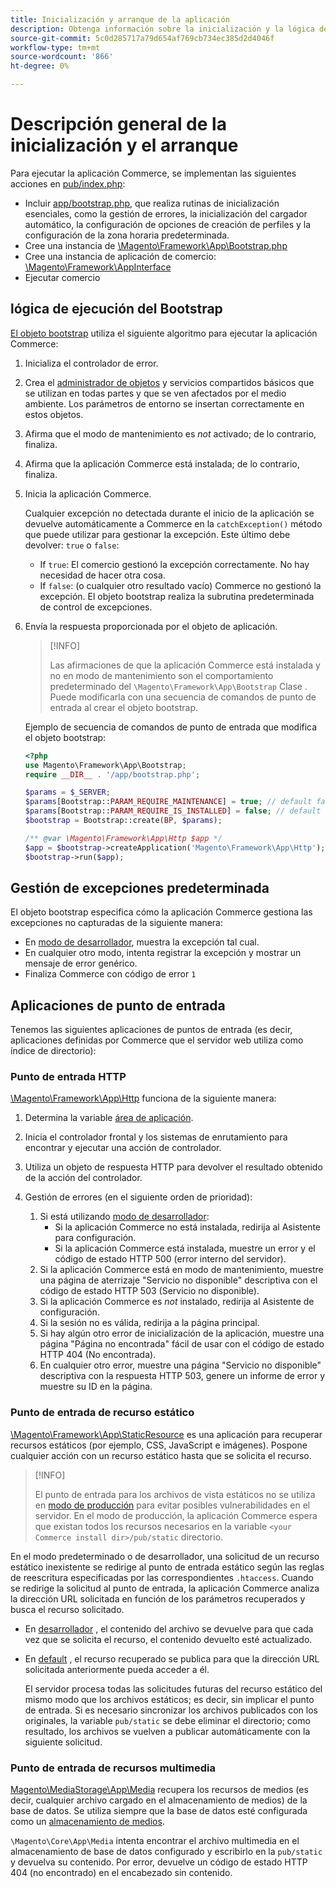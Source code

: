 ```yaml
---
title: Inicialización y arranque de la aplicación
description: Obtenga información sobre la inicialización y la lógica de arranque para la aplicación Commerce.
source-git-commit: 5c0d285717a79d654af769cb734ec385d2d4046f
workflow-type: tm+mt
source-wordcount: '866'
ht-degree: 0%

---
```



# Descripción general de la inicialización y el arranque

Para ejecutar la aplicación Commerce, se implementan las siguientes acciones en [pub/index.php][index]:

- Incluir [app/bootstrap.php][bootinitial], que realiza rutinas de inicialización esenciales, como la gestión de errores, la inicialización del cargador automático, la configuración de opciones de creación de perfiles y la configuración de la zona horaria predeterminada.
- Cree una instancia de [\Magento\Framework\App\Bootstrap.php][bootstrap] <!-- It requires initialization parameters to be specified in constructor. Normally, the $_SERVER super-global variable is supposed to be passed there. -->
- Cree una instancia de aplicación de comercio: [\Magento\Framework\AppInterface][app-face]
- Ejecutar comercio

## lógica de ejecución del Bootstrap

[El objeto bootstrap][bootinitial] utiliza el siguiente algoritmo para ejecutar la aplicación Commerce:

1. Inicializa el controlador de error.
1. Crea el [administrador de objetos][object] y servicios compartidos básicos que se utilizan en todas partes y que se ven afectados por el medio ambiente. Los parámetros de entorno se insertan correctamente en estos objetos.
1. Afirma que el modo de mantenimiento es _not_ activado; de lo contrario, finaliza.
1. Afirma que la aplicación Commerce está instalada; de lo contrario, finaliza.
1. Inicia la aplicación Commerce.

   Cualquier excepción no detectada durante el inicio de la aplicación se devuelve automáticamente a Commerce en la `catchException()` método que puede utilizar para gestionar la excepción. Este último debe devolver: `true` o `false`:

   - If `true`: El comercio gestionó la excepción correctamente. No hay necesidad de hacer otra cosa.
   - If `false`: (o cualquier otro resultado vacío) Commerce no gestionó la excepción. El objeto bootstrap realiza la subrutina predeterminada de control de excepciones.

1. Envía la respuesta proporcionada por el objeto de aplicación.

   >[!INFO]
   >
   >Las afirmaciones de que la aplicación Commerce está instalada y no en modo de mantenimiento son el comportamiento predeterminado del `\Magento\Framework\App\Bootstrap` Clase . Puede modificarla con una secuencia de comandos de punto de entrada al crear el objeto bootstrap.

   Ejemplo de secuencia de comandos de punto de entrada que modifica el objeto bootstrap:

   ```php
   <?php
   use Magento\Framework\App\Bootstrap;
   require __DIR__ . '/app/bootstrap.php';
   
   $params = $_SERVER;
   $params[Bootstrap::PARAM_REQUIRE_MAINTENANCE] = true; // default false
   $params[Bootstrap::PARAM_REQUIRE_IS_INSTALLED] = false; // default true
   $bootstrap = Bootstrap::create(BP, $params);
   
   /** @var \Magento\Framework\App\Http $app */
   $app = $bootstrap->createApplication('Magento\Framework\App\Http');
   $bootstrap->run($app);
   ```

## Gestión de excepciones predeterminada

El objeto bootstrap especifica cómo la aplicación Commerce gestiona las excepciones no capturadas de la siguiente manera:

- En [modo de desarrollador](../bootstrap/application-modes.md#developer-mode), muestra la excepción tal cual.
- En cualquier otro modo, intenta registrar la excepción y mostrar un mensaje de error genérico.
- Finaliza Commerce con código de error `1`

## Aplicaciones de punto de entrada

Tenemos las siguientes aplicaciones de puntos de entrada (es decir, aplicaciones definidas por Commerce que el servidor web utiliza como índice de directorio):

### Punto de entrada HTTP

[\Magento\Framework\App\Http][http] funciona de la siguiente manera:

1. Determina la variable [área de aplicación](https://developer.adobe.com/commerce/php/architecture/modules/areas/).
1. Inicia el controlador frontal y los sistemas de enrutamiento para encontrar y ejecutar una acción de controlador.
1. Utiliza un objeto de respuesta HTTP para devolver el resultado obtenido de la acción del controlador.
1. Gestión de errores (en el siguiente orden de prioridad):

   1. Si está utilizando [modo de desarrollador](../bootstrap/application-modes.md#developer-mode):
      - Si la aplicación Commerce no está instalada, redirija al Asistente para configuración.
      - Si la aplicación Commerce está instalada, muestre un error y el código de estado HTTP 500 (error interno del servidor).
   1. Si la aplicación Commerce está en modo de mantenimiento, muestre una página de aterrizaje &quot;Servicio no disponible&quot; descriptiva con el código de estado HTTP 503 (Servicio no disponible).
   1. Si la aplicación Commerce es _not_ instalado, redirija al Asistente de configuración.
   1. Si la sesión no es válida, redirija a la página principal.
   1. Si hay algún otro error de inicialización de la aplicación, muestre una página &quot;Página no encontrada&quot; fácil de usar con el código de estado HTTP 404 (No encontrada).
   1. En cualquier otro error, muestre una página &quot;Servicio no disponible&quot; descriptiva con la respuesta HTTP 503, genere un informe de error y muestre su ID en la página.

### Punto de entrada de recurso estático

[\Magento\Framework\App\StaticResource][static-resource] es una aplicación para recuperar recursos estáticos (por ejemplo, CSS, JavaScript e imágenes). Pospone cualquier acción con un recurso estático hasta que se solicita el recurso.

>[!INFO]
>
>El punto de entrada para los archivos de vista estáticos no se utiliza en [modo de producción](application-modes.md#production-mode) para evitar posibles vulnerabilidades en el servidor. En el modo de producción, la aplicación Commerce espera que existan todos los recursos necesarios en la variable `<your Commerce install dir>/pub/static` directorio.

En el modo predeterminado o de desarrollador, una solicitud de un recurso estático inexistente se redirige al punto de entrada estático según las reglas de reescritura especificadas por las correspondientes `.htaccess`.
Cuando se redirige la solicitud al punto de entrada, la aplicación Commerce analiza la dirección URL solicitada en función de los parámetros recuperados y busca el recurso solicitado.

- En [desarrollador](application-modes.md#developer-mode) , el contenido del archivo se devuelve para que cada vez que se solicita el recurso, el contenido devuelto esté actualizado.
- En [default](application-modes.md#default-mode) , el recurso recuperado se publica para que la dirección URL solicitada anteriormente pueda acceder a él.

   El servidor procesa todas las solicitudes futuras del recurso estático del mismo modo que los archivos estáticos; es decir, sin implicar el punto de entrada. Si es necesario sincronizar los archivos publicados con los originales, la variable `pub/static` se debe eliminar el directorio; como resultado, los archivos se vuelven a publicar automáticamente con la siguiente solicitud.

### Punto de entrada de recursos multimedia

[Magento\MediaStorage\App\Media][media] recupera los recursos de medios (es decir, cualquier archivo cargado en el almacenamiento de medios) de la base de datos. Se utiliza siempre que la base de datos esté configurada como un [almacenamiento de medios](https://glossary.magento.com/media-storage).

`\Magento\Core\App\Media` intenta encontrar el archivo multimedia en el almacenamiento de base de datos configurado y escribirlo en la `pub/static` y devuelva su contenido. Por error, devuelve un código de estado HTTP 404 (no encontrado) en el encabezado sin contenido.

<!-- Link Definitions -->

[app-face]: https://github.com/magento/magento2/tree/2.4/lib/internal/Magento/Framework/AppInterface.php
[bootinitial]: https://github.com/magento/magento2/tree/2.4/app/bootstrap.php
[bootstrap]: https://github.com/magento/magento2/tree/2.4/lib/internal/Magento/Framework/App/Bootstrap.php
[http]: https://github.com/magento/magento2/tree/2.4/lib/internal/Magento/Framework/App/Http
[index]: https://github.com/magento/magento2/tree/2.4/pub/index.php
[media]: https://github.com/magento/magento2/tree/2.4/app/code/Magento/MediaStorage/App/Media.php
[object]: https://github.com/magento/magento2/tree/2.4/lib/internal/Magento/Framework/ObjectManager
[static-resource]: https://github.com/magento/magento2/tree/2.4/lib/internal/Magento/Framework/App/StaticResource.php
